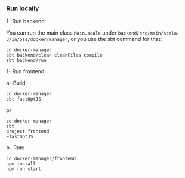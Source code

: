 
### Run locally

1- Run backend:

You can run the main class `Main.scala` under `backend/src/main/scala-3/in/oss/docker/manager`, or you use the sbt command for that:
```shell
cd docker-manager
sbt backend/clean cleanFiles compile
sbt backend/run
```

1- Run frontend:

a- Build:
```shell
cd docker-manager
sbt fastOptJS
```
or 
```shell
cd docker-manager
sbt
project frontend
~fastOptJS
```

b- Run:
```shell
cd docker-manager/frontend
npm install
npm run start
```